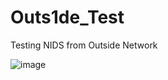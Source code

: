 # Outs1de_Test
Testing NIDS from Outside Network 

![image](https://user-images.githubusercontent.com/68679842/122729667-99fe1580-d2a3-11eb-8755-450866c1f39f.png)
